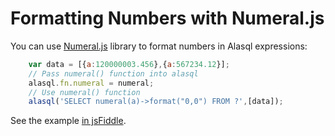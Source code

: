 # Formatting Numbers with Numeral.js

You can use [Numeral.js](http://numeraljs.com/) library to format numbers in Alasql expressions:

```js
    var data = [{a:120000003.456},{a:567234.12}];
    // Pass numeral() function into alasql
    alasql.fn.numeral = numeral;
    // Use numeral() function
    alasql('SELECT numeral(a)->format("0,0") FROM ?',[data]);
```

See the example [in jsFiddle](http://jsfiddle.net/agershun/drvga85x/1/).

